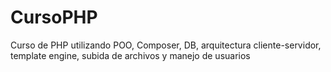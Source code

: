 # CursoPHP
Curso de PHP utilizando POO, Composer, DB, arquitectura cliente-servidor, template engine, subida de archivos y manejo de usuarios

